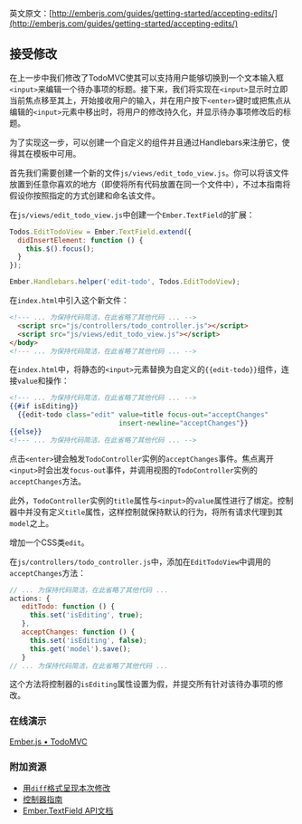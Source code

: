 英文原文：[http://emberjs.com/guides/getting-started/accepting-edits/](http://emberjs.com/guides/getting-started/accepting-edits/)

## 接受修改

在上一步中我们修改了TodoMVC使其可以支持用户能够切换到一个文本输入框`<input>`来编辑一个待办事项的标题。接下来，我们将实现在`<input>`显示时立即当前焦点移至其上，开始接收用户的输入，并在用户按下`<enter>`键时或把焦点从编辑的`<input>`元素中移出时，将用户的修改持久化，并显示待办事项修改后的标题。

为了实现这一步，可以创建一个自定义的组件并且通过Handlebars来注册它，使得其在模板中可用。

首先我们需要创建一个新的文件`js/views/edit_todo_view.js`。你可以将该文件放置到任意你喜欢的地方（即使将所有代码放置在同一个文件中），不过本指南将假设你按照指定的方式创建和命名该文件。

在`js/views/edit_todo_view.js`中创建一个`Ember.TextField`的扩展：

```javascript
Todos.EditTodoView = Ember.TextField.extend({
  didInsertElement: function () {
    this.$().focus();
  }
});

Ember.Handlebars.helper('edit-todo', Todos.EditTodoView);
```

在`index.html`中引入这个新文件：

```html
<!--- ... 为保持代码简洁，在此省略了其他代码 ... -->
  <script src="js/controllers/todo_controller.js"></script>
  <script src="js/views/edit_todo_view.js"></script>
</body>
<!--- ... 为保持代码简洁，在此省略了其他代码 ... -->
```

在`index.html`中，将静态的`<input>`元素替换为自定义的`{{edit-todo}}`组件，连接`value`和操作：

```handlebars
<!--- ... 为保持代码简洁，在此省略了其他代码 ... -->
{{#if isEditing}}
  {{edit-todo class="edit" value=title focus-out="acceptChanges" 
                           insert-newline="acceptChanges"}}
{{else}}
<!--- ... 为保持代码简洁，在此省略了其他代码 ... -->
```

点击`<enter>`键会触发`TodoController`实例的`acceptChanges`事件。焦点离开`<input>`时会出发`focus-out`事件，并调用视图的`TodoController`实例的`acceptChanges`方法。

此外，`TodoController`实例的`title`属性与`<input>`的`value`属性进行了绑定。控制器中并没有定义`title`属性，这样控制就保持默认的行为，将所有请求代理到其`model`之上。

增加一个CSS类`edit`。

在`js/controllers/todo_controller.js`中，添加在`EditTodoView`中调用的`acceptChanges`方法：

```javascript
// ... 为保持代码简洁，在此省略了其他代码 ...
actions: {
   editTodo: function () {
     this.set('isEditing', true);
   },
   acceptChanges: function () {
     this.set('isEditing', false);
     this.get('model').save();
   }
// ... 为保持代码简洁，在此省略了其他代码 ...
```

这个方法将控制器的`isEditing`属性设置为假，并提交所有针对该待办事项的修改。

### 在线演示

<a class="jsbin-embed" href="http://jsbin.com/USOlAna/1/embed?live">Ember.js • TodoMVC</a><script src="http://static.jsbin.com/js/embed.js"></script>

### 附加资源

  * [用`diff`格式呈现本次修改](https://github.com/emberjs/quickstart-code-sample/commit/a7e2f40da4d75342358acdfcbda7a05ccc90f348)
  * [控制器指南](/guides/controllers)
  * [Ember.TextField API文档](http://emberjs.com/api/classes/Ember.TextField.html)
